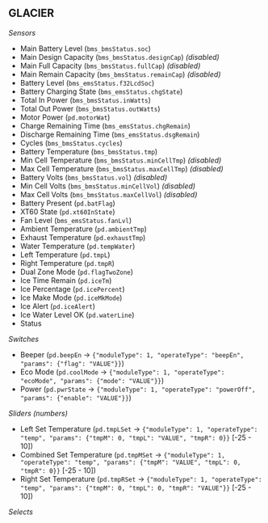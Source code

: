 ## GLACIER

*Sensors*
- Main Battery Level (`bms_bmsStatus.soc`)
- Main Design Capacity (`bms_bmsStatus.designCap`)   _(disabled)_
- Main Full Capacity (`bms_bmsStatus.fullCap`)   _(disabled)_
- Main Remain Capacity (`bms_bmsStatus.remainCap`)   _(disabled)_
- Battery Level (`bms_emsStatus.f32LcdSoc`)
- Battery Charging State (`bms_emsStatus.chgState`)
- Total In Power (`bms_bmsStatus.inWatts`)
- Total Out Power (`bms_bmsStatus.outWatts`)
- Motor Power (`pd.motorWat`)
- Charge Remaining Time (`bms_emsStatus.chgRemain`)
- Discharge Remaining Time (`bms_emsStatus.dsgRemain`)
- Cycles (`bms_bmsStatus.cycles`)
- Battery Temperature (`bms_bmsStatus.tmp`)
- Min Cell Temperature (`bms_bmsStatus.minCellTmp`)   _(disabled)_
- Max Cell Temperature (`bms_bmsStatus.maxCellTmp`)   _(disabled)_
- Battery Volts (`bms_bmsStatus.vol`)   _(disabled)_
- Min Cell Volts (`bms_bmsStatus.minCellVol`)   _(disabled)_
- Max Cell Volts (`bms_bmsStatus.maxCellVol`)   _(disabled)_
- Battery Present (`pd.batFlag`)
- XT60 State (`pd.xt60InState`)
- Fan Level (`bms_emsStatus.fanLvl`)
- Ambient Temperature (`pd.ambientTmp`)
- Exhaust Temperature (`pd.exhaustTmp`)
- Water Temperature (`pd.tempWater`)
- Left Temperature (`pd.tmpL`)
- Right Temperature (`pd.tmpR`)
- Dual Zone Mode (`pd.flagTwoZone`)
- Ice Time Remain (`pd.iceTm`)
- Ice Percentage (`pd.icePercent`)
- Ice Make Mode (`pd.iceMkMode`)
- Ice Alert (`pd.iceAlert`)
- Ice Water Level OK (`pd.waterLine`)
- Status

*Switches*
- Beeper (`pd.beepEn` -> `{"moduleType": 1, "operateType": "beepEn", "params": {"flag": "VALUE"}}`)
- Eco Mode (`pd.coolMode` -> `{"moduleType": 1, "operateType": "ecoMode", "params": {"mode": "VALUE"}}`)
- Power (`pd.pwrState` -> `{"moduleType": 1, "operateType": "powerOff", "params": {"enable": "VALUE"}}`)

*Sliders (numbers)*
- Left Set Temperature (`pd.tmpLSet` -> `{"moduleType": 1, "operateType": "temp", "params": {"tmpM": 0, "tmpL": "VALUE", "tmpR": 0}}` [-25 - 10])
- Combined Set Temperature (`pd.tmpMSet` -> `{"moduleType": 1, "operateType": "temp", "params": {"tmpM": "VALUE", "tmpL": 0, "tmpR": 0}}` [-25 - 10])
- Right Set Temperature (`pd.tmpRSet` -> `{"moduleType": 1, "operateType": "temp", "params": {"tmpM": 0, "tmpL": 0, "tmpR": "VALUE"}}` [-25 - 10])

*Selects*


